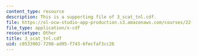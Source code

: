 ```yaml
---
content_type: resource
description: This is a supporting file of 3_scat_tnl.cdf.
file: https://ol-ocw-studio-app-production.s3.amazonaws.com/courses/22-02-introduction-to-applied-nuclear-physics-spring-2012/c05339027298ad95f7436fecfaf3cc26_3_scat_tnl.cdf
file_type: application/x-cdf
resourcetype: Other
title: 3_scat_tnl.cdf
uid: c0533902-7298-ad95-f743-6fecfaf3cc26
---
```

